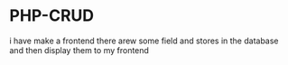 # PHP-CRUD
i have make a frontend there arew some field and stores in the database and then display them
to my frontend
